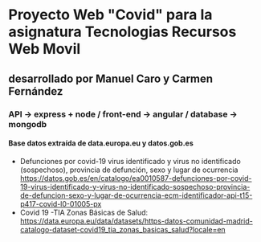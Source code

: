 # Proyecto Web "Covid" para la asignatura Tecnologias Recursos Web Movil
## desarrollado por Manuel Caro y Carmen Fernández
### API -> express + node / front-end -> angular / database -> mongodb 
#### Base datos extraída de data.europa.eu y datos.gob.es
- Defunciones por covid-19 virus identificado y virus no identificado (sospechoso), provincia de defunción, sexo y lugar de ocurrencia https://datos.gob.es/en/catalogo/ea0010587-defunciones-por-covid-19-virus-identificado-y-virus-no-identificado-sospechoso-provincia-de-defuncion-sexo-y-lugar-de-ocurrencia-ecm-identificador-api-t15-p417-covid-l0-01005-px
- Covid 19 -TIA Zonas Básicas de Salud: https://data.europa.eu/data/datasets/https-datos-comunidad-madrid-catalogo-dataset-covid19_tia_zonas_basicas_salud?locale=en
